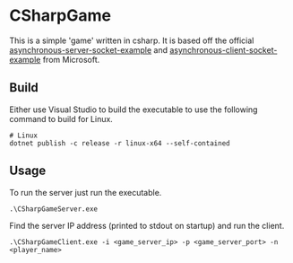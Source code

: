 # CSharpGame

This is a simple 'game' written in csharp. It is based off the official [asynchronous-server-socket-example](https://docs.microsoft.com/en-us/dotnet/framework/network-programming/asynchronous-server-socket-example) and [asynchronous-client-socket-example](https://docs.microsoft.com/en-us/dotnet/framework/network-programming/asynchronous-client-socket-example) from Microsoft.

## Build
Either use Visual Studio to build the executable to use the following command to build for Linux.
```
# Linux
dotnet publish -c release -r linux-x64 --self-contained
```

## Usage
To run the server just run the executable.
```
.\CSharpGameServer.exe
```

Find the server IP address (printed to stdout on startup) and run the client.
```
.\CSharpGameClient.exe -i <game_server_ip> -p <game_server_port> -n <player_name>
```
